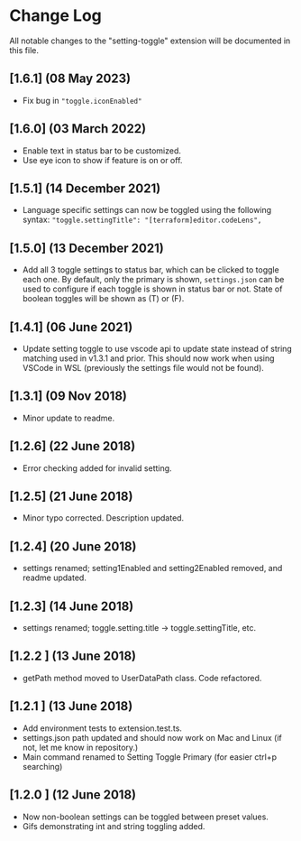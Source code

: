 # Change Log
All notable changes to the "setting-toggle" extension will be documented in this file.

## [1.6.1] (08 May 2023)
- Fix bug in `"toggle.iconEnabled"`

## [1.6.0] (03 March 2022)
- Enable text in status bar to be customized.
- Use eye icon to show if feature is on or off.

## [1.5.1] (14 December 2021)
- Language specific settings can now be toggled using the following syntax:
`"toggle.settingTitle": "[terraform]editor.codeLens",`

## [1.5.0] (13 December 2021)
- Add all 3 toggle settings to status bar, which can be clicked to toggle each one. By default, only the primary is shown, `settings.json` can be used to configure if each toggle is shown in status bar or not. State of boolean toggles will be shown as (T) or (F).

## [1.4.1] (06 June 2021)
- Update setting toggle to use vscode api to update state instead of string matching used in v1.3.1 and prior. This should now work when using VSCode in WSL (previously the settings file would not be found).

## [1.3.1] (09 Nov 2018)
- Minor update to readme.

## [1.2.6] (22 June 2018)
- Error checking added for invalid setting.

## [1.2.5] (21 June 2018)
- Minor typo corrected. Description updated.

## [1.2.4] (20 June 2018)
- settings renamed; setting1Enabled and setting2Enabled removed, and readme updated.

## [1.2.3] (14 June 2018)
- settings renamed; toggle.setting.title -> toggle.settingTitle, etc.

## [1.2.2 ] (13 June 2018)
- getPath method moved to UserDataPath class. Code refactored.

## [1.2.1 ] (13 June 2018)
- Add environment tests to extension.test.ts.
- settings.json path updated and should now work on Mac and Linux (if not, let me know in repository.)
- Main command renamed to Setting Toggle Primary (for easier ctrl+p searching)

## [1.2.0 ] (12 June 2018)
- Now non-boolean settings can be toggled between preset values.
- Gifs demonstrating int and string toggling added.
